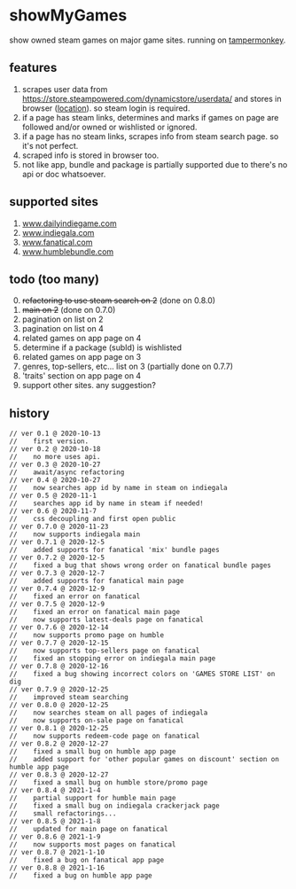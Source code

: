 # showMyGames
show owned steam games on major game sites. running on [tampermonkey](https://www.tampermonkey.net/).

## features
1. scrapes user data from https://store.steampowered.com/dynamicstore/userdata/ and stores in browser ([location](https://stackoverflow.com/questions/16823686/where-does-gm-setvalue-store-data)). so steam login is required.
2. if a page has steam links, determines and marks if games on page are followed and/or owned or wishlisted or ignored.
3. if a page has no steam links, scrapes info from steam search page. so it's not perfect.
4. scraped info is stored in browser too.
5. not like app, bundle and package is partially supported due to there's no api or doc whatsoever.

## supported sites
1. www.dailyindiegame.com
2. www.indiegala.com
3. www.fanatical.com
4. www.humblebundle.com

## todo (too many)
0. ~~refactoring to use steam search on 2~~ (done on 0.8.0)
1. ~~main on 2~~ (done on 0.7.0)
2. pagination on list on 2
3. pagination on list on 4
4. related games on app page on 4
5. determine if a package (subId) is wishlisted
6. related games on app page on 3
7. genres, top-sellers, etc... list on 3 (partially done on 0.7.7)
99. 'traits' section on app page on 4
999. support other sites. any suggestion?

## history
    // ver 0.1 @ 2020-10-13
    //    first version.
    // ver 0.2 @ 2020-10-18
    //    no more uses api.
    // ver 0.3 @ 2020-10-27
    //    await/async refactoring
    // ver 0.4 @ 2020-10-27
    //    now searches app id by name in steam on indiegala
    // ver 0.5 @ 2020-11-1
    //    searches app id by name in steam if needed!
    // ver 0.6 @ 2020-11-7
    //    css decoupling and first open public
    // ver 0.7.0 @ 2020-11-23
    //    now supports indiegala main
    // ver 0.7.1 @ 2020-12-5
    //    added supports for fanatical 'mix' bundle pages
    // ver 0.7.2 @ 2020-12-5
    //    fixed a bug that shows wrong order on fanatical bundle pages
    // ver 0.7.3 @ 2020-12-7
    //    added supports for fanatical main page
    // ver 0.7.4 @ 2020-12-9
    //    fixed an error on fanatical
    // ver 0.7.5 @ 2020-12-9
    //    fixed an error on fanatical main page
    //    now supports latest-deals page on fanatical
    // ver 0.7.6 @ 2020-12-14
    //    now supports promo page on humble
    // ver 0.7.7 @ 2020-12-15
    //    now supports top-sellers page on fanatical
    //    fixed an stopping error on indiegala main page
    // ver 0.7.8 @ 2020-12-16
    //    fixed a bug showing incorrect colors on 'GAMES STORE LIST' on dig
    // ver 0.7.9 @ 2020-12-25
    //    improved steam searching
    // ver 0.8.0 @ 2020-12-25
    //    now searches steam on all pages of indiegala
    //    now supports on-sale page on fanatical
    // ver 0.8.1 @ 2020-12-25
    //    now supports redeem-code page on fanatical
    // ver 0.8.2 @ 2020-12-27
    //    fixed a small bug on humble app page
    //    added support for 'other popular games on discount' section on humble app page
    // ver 0.8.3 @ 2020-12-27
    //    fixed a small bug on humble store/promo page
    // ver 0.8.4 @ 2021-1-4
    //    partial support for humble main page
    //    fixed a small bug on indiegala crackerjack page
    //    small refactorings...
    // ver 0.8.5 @ 2021-1-8
    //    updated for main page on fanatical
    // ver 0.8.6 @ 2021-1-9
    //    now supports most pages on fanatical
    // ver 0.8.7 @ 2021-1-10
    //    fixed a bug on fanatical app page
    // ver 0.8.8 @ 2021-1-16
    //    fixed a bug on humble app page